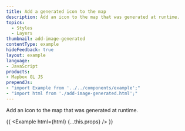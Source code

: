 ```yaml
---
title: Add a generated icon to the map
description: Add an icon to the map that was generated at runtime.
topics:
  - Styles
  - Layers
thumbnail: add-image-generated
contentType: example
hideFeedback: true
layout: example
language:
- JavaScript
products:
- Mapbox GL JS
prependJs:
- "import Example from '../../components/example';"
- "import html from './add-image-generated.html';"
---
```


Add an icon to the map that was generated at runtime.

{{ <Example html={html} {...this.props} /> }}
